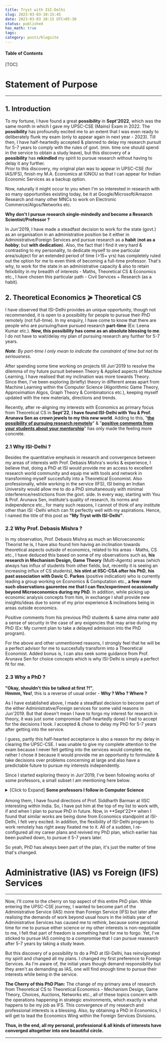 ```yaml
---
title: Tryst with ISI-Delhi
slug: 2023-03-03-10:15:45
date: 2023-03-03 10:15 UTC+05:30
status: published
has_math: true
tags:
category: posts/blogsite
---
```


<h4>Table of Contents</h4>
[TOC]

# Statement of Purpose
---

## 1. Introduction 

To my fortune, I have found a great **possibility** in **Sept'2022**, which was the same month in which I gave my UPSC-CSE (Mains) Exam in 2022. The **possibility** has profoundly excited me to an extent that I was even ready to deliberately flunk my exam (only to appear again in next year - 2023). Till then, I have half-heartedly accepted & planned to delay my research pursuit for 5-7 years to comply with the rules of govt. (min. time one should spend in the service to obtain a study leave), but this discovery of a **possibility** has **rekindled** my spirit to pursue research without having to delay it any further.   
Prior to this discovery, my original plan was to appear in UPSC-CSE (for IAS/IFS), finish my M.A. Economics at IGNOU so that I can appear for Indian Economic Services as a backup option.  

Now, naturally it might occur to you when I'm so interested in research with so many opportunities existing today, be it at Google/Microsoft/Amazon Research and many other MNCs to work on Electronic Commerce/Algos/Networks etc. 

**Why don't I pursue research single-mindedly and become a Research Scientist/Professor ?**

In Jun'2019, I have made a steadfast decision to work for the state (govt.) as an organisation in an administrative position be it either in Administrative/Foreign Services and pursue research as a **habit** (**not as a hobby**; but **with dedication**). Also, the fact that I find it very hard & contrasting to my personality, to dedicate myself to one particular area/subject for an extended period of time (>15+ yrs) has completely ruled out the option for me to even think of becoming a full-time professor. That's why, to work for the state in an administrative capacity & also to retain felixibility in my breadth of interests - Maths, Theoretical CS & Economics etc., I have chosen this particular path - Civil Services + Research (as a habit).
  
## 2. Theoretical Economics $\succcurlyeq$ Theoretical CS

I have observed that ISI-Delhi provides an unique opportunity, though not recommended, it is open to a possibility for people to pursue their PhD remotely (not full-time). In my enquiry, I have come to know that there are people who are pursuing/have pursued research **part-time** (Ex: Leena Kumar etc.). **Now, this possibility has come as an absolute blessing to me**. I do not have to wait/delay my plan of pursuing research any further for 5-7 years.   

***Note**: By part-time I only mean to indicate the constraint of time but not its seriousness.*

After spending some time working on projects till Jun'2019 to resolve the dilemma of my future pursuit between Theory & Applied aspects of Machine Learning, I have realised that my inclination was more towards Theory. Since then, I've been exploring (briefly) theory in different areas apart from Machine Learning within the Computer Science (Algorithmic Game Theory, Approximation Algos, Graph Theory & Combinatorics etc.), keeping myself updated with the new materials, directions and trends. 

Recently, after re-aligning my interests with Economics as primary focus from Theoretical CS in **Sept'22**,  **I have found ISI-Delhi with You & Prof. Arunava Sen as crown jewels to my this new world**. Adding to this, "<ins><strong>the possibility of pursuing research remotely</strong></ins>" & "<ins><strong>positive comments from your students about your mentorship</strong></ins>" has only made the feeling more concrete. 

### 2.1 Why ISI-Delhi ? 

Besides the quantitative emphasis in research and convergence between my areas of interests with Prof. Debasis Mishra's works & experience, I believe that, doing a PhD at ISI would provide me an access to excellent research world community and equip me with tools and network in transforming myself succesfully into a Theoretical Economist. Also professionally, while working in the service (IFS), ISI being an Indian University would allow me to do a PhD simultaneously with minimal interference/restrictions from the govt. side. In every way, starting with You & Prof. Arunava Sen, institute's quality of research, its norms and independence etc., for many such reasons, I cannot of think of any institute other than ISI -Delhi which can fit perfectly well with my aspirations. Hence, I named the title of this post as **"My Tryst with ISI-Delhi"**. 

### 2.2 Why Prof. Debasis Mishra ? 

In my observation, Prof. Debasis Mishra as much an Microeconomic Theorist he is, I have also found him having an inclination towards theoretical aspects outside of economics, related to his areas - Maths, CS etc., I have deduced this based on some of my observations such as, **his research in Mechanism Design, Game Theory** (Multi-Agents) areas (which always has influx of students from other fields, but, recently it is seeing an increasing influx of CS students), **his stint at IISC-CSA after his PhD**, **his past association with Davic C. Parkes** (positive indication) who is currently leading a group working on Economics & Computation etc., **a few more such observations  gaurentee me that I can flex/experiment ocassionally beyond Microeconomics during my PhD**. In addition, while picking up economic analysis concepts from him, in exchange I shall provide new insights/ideas due to some of my prior experience & inclinations being in areas outside economics. 

Positive comments from his previous PhD students & same alma mater add a sense of security in the case of any exigencies that may arise during my PhD (Ex: My current plan to take a delayed admission into the PhD program).

For the above and other unmentioned reasons, I strongly feel that he will be a perfect advisor for me to succesfully transform into a Theoretical Economist. Added bonus is, I can also seek some guidance from Prof. Arunava Sen for choice concepts which is why ISI-Delhi is simply a perfect fit for me. 

### 2.3 Why a PhD ?

**"Okay, shouldn't this be talked at first ?!"**,   
**Hmmm, Yes!**, this is a reverse of usual order - **Why ? Who ? Where ?**   

As I have established above, I made a steadfast decision to become part of the either Administrative/Foreign services for some valid reasons in Jun'2019. But that doesn't mean I have to forgo my interest for research in theory, it was just some compromise (half-heartedly done) I had to accept for the decisions I took. I accepted & chose to delay my PhD for 5-7 years after getting into the service. 

I guess, partly this half-hearted acceptance is also a reason for my delay in clearing the UPSC-CSE. I was unable to give my complete attention to the exam because I never felt getting into the services would complete me, rather I chose it because it would provide me an opportunity to formulate & take decisions over problems concerning at large and also have a predictable future to pursue my interests independently.  

Since I started exploring theory in Jun'2019, I've been following works of some professors, a small subset I am mentioning here below.

<details>
<summary> [Click to Expand] <strong>Some professors I follow in Computer Science</strong></summary>
<br>
Prahlad Harsha & Othrs. at TIFR, Siddharth Barman (Fair Division) at IISC & groups working at Google & Microsoft Research in India, U.Penn (Sampath Kannan), UW (Anna Karlin, Sebastien Bubeck, Yin-Tat-Lee etc.), UCSD (UIUC (Jugal Garg, Ruta Mehta etc.), Princeton (Matt Weinberg etc.), Harvard (Madhusudhan etc.), CMU (Pradeep Ravikumar, Venkatesh Guruswami etc.) and many other groups at MIT (Constantis Daskalias etc.), Columbia (Tim Roughgarden etc.), UW-Madison (Nowak, Suchi Chawla moved to UT-Austin etc.), Stanford (Andrea Montanari, etc.) & people at many others places - UWaterloo, Toronto, Oxford, ETHZ, EPFL etc.
<br>
</details>
<br> 
Among them, I have found directions of Prof. Siddharth Barman at IISC interesting within India. So, I have put him at the top of my list to work with, if and when I plan to pursue PhD in future. Now, in **Sept'22** when I found that similar works are being done from Economics standpoint at ISI-Delhi, I felt very excited. In addition, the flexibility of ISI-Delhi program to work remotely has right away fixated me to it. All of a sudden, I re-configured all my career plans and revived my PhD plan, which earlier has been pushed down, to pursue it 5-7 years later. 

So yeah, PhD has always been part of the plan, it's just the matter of time that's changed.  


# Administrative (IAS) vs Foreign (IFS) Services
---

Now, I'll come to the cherry on top aspect of this entire PhD plan. While entering the UPSC-CSE journey, I wanted to become part of the Administrative Service (IAS) more than Foreign Service (IFS) but later after realising the demands of work beyond usual hours in the initials year of Administrative Services has caused me to rethink, because some personal time for me to pursue either science or my other interests is non-negotiable to me, I felt that part of freedom is something hard for me to forgo. Yet, I've sticked to pursue IAS coming to a compromise that I can pursue reasearch after 5-7 years by taking a study leave. 

But this discovery of a possibility to do a PhD at ISI-Delhi, has reinvigorated my spirit and changed all my plans. I changed my first preference to Foreign Services.  As I'm aware of, the initial years though demand responsibility but they aren't as demanding as IAS, one will find enough time to pursue their interests while being in the service.

**The Cherry of this PhD Plan:** The change of my primary area of research from Theoretical CS to Theoretical Economics - Mechanism Design, Game Theory, Choices, Auctions, Networks etc., all of these topics concern with the operations happening in strategic environments, which exactly is what happens to be my job as IFS. This convergence of my research and professional interests is a blessing. Also, by obtaining a PhD in Economics, I will get to lead the Economics Wing within the Foreign Services Divisions. 

**Thus, in the end, all my personal, professional & all kinds of interests have converged altogether into one beautiful circle.**

---







